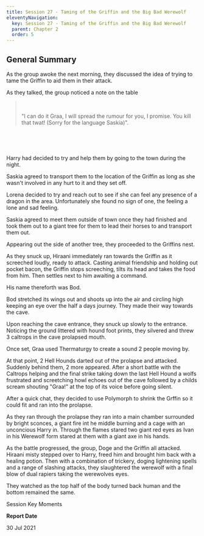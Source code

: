 ```yaml
---
title: Session 27 - Taming of the Griffin and the Big Bad Werewolf
eleventyNavigation:
  key: Session 27 - Taming of the Griffin and the Big Bad Werewolf
  parent: Chapter 2
  order: 5
---
```


## General Summary

As the group awoke the next morning, they discussed the idea of trying to tame the Griffin to aid them in their attack.  

 As they talked, the group noticed a note on the table  

>  
> 
>  "I can do it Graa, I will spread the rumour for you, I promise. You kill that twat! (Sorry for the language Saskia)".

 

  

 Harry had decided to try and help them by going to the town during the night.  

 Saskia agreed to transport them to the location of the Griffin as long as she wasn't involved in any hurt to it and they set off.  

 Lorena decided to try and reach out to see if she can feel any presence of a dragon in the area. Unfortunately she found no sign of one, the feeling a lone and sad feeling.  

 Saskia agreed to meet them outside of town once they had finished and took them out to a giant tree for them to lead their horses to and transport them out.  

 Appearing out the side of another tree, they proceeded to the Griffins nest.  

 As they snuck up, Hiraani immediately ran towards the Griffin as it screeched loudly, ready to attack. Casting animal friendship and holding out pocket bacon, the Griffin stops screeching, tilts its head and takes the food from him. Then settles next to him awaiting a command.  

 His name thereforth was Bod.  

 Bod stretched its wings out and shoots up into the air and circling high keeping an eye over the half a days journey. They made their way towards the cave.  

 Upon reaching the cave entrance, they snuck up slowly to the entrance. Noticing the ground littered with hound foot prints, they silvered and threw 3 caltrops in the cave prolapsed mouth.  

 Once set, Graa used Thermaturgy to create a sound 2 people moving by.  

 At that point, 2 Hell Hounds darted out of the prolapse and attacked. Suddenly behind them, 2 more appeared. After a short battle with the Caltrops helping and the final strike taking down the last Hell Hound a wolfs frustrated and screetching howl echoes out of the cave followed by a childs scream shouting "Graa!" at the top of its voice before going silent.  

 After a quick chat, they decided to use Polymorph to shrink the Grffin so it could fit and ran into the prolapse.  

 As they ran through the prolapse they ran into a main chamber surrounded by bright sconces, a giant fire int he middle burning and a cage with an unconcious Harry in. Through the flames stared two giant red eyes as Ivan in his Werewolf form stared at them with a giant axe in his hands.  

 As the battle progressed, the group, Doge and the Griffin all attacked. Hiraani misty stepped over to Harry, freed him and brought him back with a healing potion. Then with a combination of trickery, doging lightening spells and a range of slashing attacks, they slaughtered the werewolf with a final blow of dual rapiers taking the werewolves eyes.  

 They watched as the top half of the body turned back human and the bottom remained the same.  

 Session Key Moments

**Report Date**

30 Jul 2021